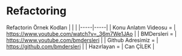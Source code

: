 # Refactoring
Refactorin Örnek Kodları
| | |
|-----|-----|
| Konu Anlatım Videosu = | https://www.youtube.com/watch?v=_36m7We1JAo |
| BMDersleri  =  | https://www.youtube.com/bmdersleri |
| Github Adresimiz =  | https://github.com/bmdersleri | 
| Hazırlayan =  | Can ÇİLEK | 

